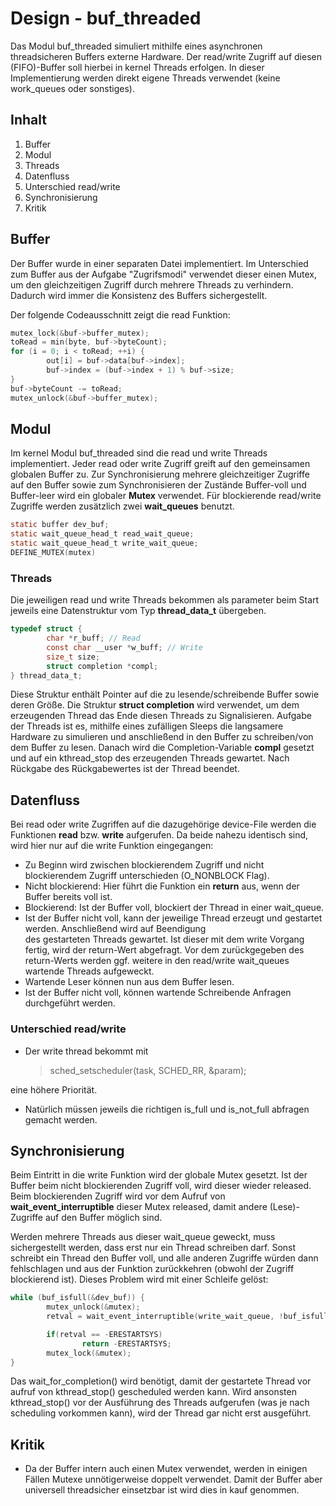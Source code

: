 # Design - buf_threaded

Das Modul buf_threaded simuliert mithilfe eines asynchronen threadsicheren Buffers externe Hardware.
Der read/write Zugriff auf diesen (FIFO)-Buffer soll hierbei in kernel Threads erfolgen. In dieser Implementierung
werden direkt eigene Threads verwendet (keine work_queues oder sonstiges).

## Inhalt
1. Buffer
2. Modul
 1. Threads
3. Datenfluss
 1. Unterschied read/write
4. Synchronisierung
5. Kritik

## Buffer
Der Buffer wurde in einer separaten Datei implementiert. Im Unterschied zum Buffer aus der Aufgabe
"Zugrifsmodi" verwendet dieser einen Mutex, um den gleichzeitigen Zugriff durch mehrere Threads zu verhindern.
Dadurch wird immer die Konsistenz des Buffers sichergestellt.

Der folgende Codeausschnitt zeigt die read Funktion:
```C
mutex_lock(&buf->buffer_mutex);
toRead = min(byte, buf->byteCount);
for (i = 0; i < toRead; ++i) {
        out[i] = buf->data[buf->index];
        buf->index = (buf->index + 1) % buf->size;
}
buf->byteCount -= toRead;
mutex_unlock(&buf->buffer_mutex);
```

## Modul
Im kernel Modul buf_threaded sind die read und write Threads implementiert. Jeder read oder write Zugriff
greift auf den gemeinsamen globalen Buffer zu. Zur Synchronisierung mehrere gleichzeitiger Zugriffe auf den
Buffer sowie zum Synchronisieren der Zustände Buffer-voll und Buffer-leer wird ein globaler **Mutex** verwendet.
Für blockierende read/write Zugriffe werden zusätzlich zwei **wait_queues** benutzt.

```C
static buffer dev_buf;
static wait_queue_head_t read_wait_queue;
static wait_queue_head_t write_wait_queue;
DEFINE_MUTEX(mutex)
```

### Threads
Die jeweiligen read und write Threads bekommen als parameter beim Start jeweils eine Datenstruktur vom Typ **thread_data_t** übergeben.

```C
typedef struct {
        char *r_buff; // Read
        const char __user *w_buff; // Write
        size_t size;
        struct completion *compl;
} thread_data_t;
```

Diese Struktur enthält Pointer auf die zu lesende/schreibende Buffer sowie deren Größe. Die Struktur **struct completion** wird verwendet, um dem erzeugenden Thread das Ende diesen Threads zu Signalisieren.
Aufgabe der Threads ist es, mithilfe eines zufälligen Sleeps die langsamere Hardware zu simulieren und anschließend
in den Buffer zu schreiben/von dem Buffer zu lesen. Danach wird die Completion-Variable **compl** gesetzt und auf
ein kthread_stop des erzeugenden Threads gewartet. Nach Rückgabe des Rückgabewertes ist der Thread beendet.

## Datenfluss
Bei read oder write Zugriffen auf die dazugehörige device-File werden die Funktionen **read** bzw. **write** aufgerufen.
Da beide nahezu identisch sind, wird hier nur auf die write Funktion eingegangen:

* Zu Beginn wird zwischen blockierendem Zugriff und nicht blockierendem Zugriff unterschieden (O_NONBLOCK Flag).
 * Nicht blockierend:
   Hier führt die Funktion ein **return** aus, wenn der Buffer bereits voll ist.
 * Blockierend:
   Ist der Buffer voll, blockiert der Thread in einer wait_queue.
* Ist der Buffer nicht voll, kann der jeweilige Thread erzeugt und gestartet werden. Anschließend wird auf Beendigung   
  des gestarteten Threads gewartet. Ist dieser mit dem write Vorgang fertig, wird der return-Wert abgefragt.
  Vor dem zurückgegeben des return-Werts werden ggf. weitere in den read/write wait_queues wartende Threads aufgeweckt.
 * Wartende Leser können nun aus dem Buffer lesen.
 * Ist der Buffer nicht voll, können wartende Schreibende Anfragen durchgeführt werden.

### Unterschied read/write
* Der write thread bekommt mit

  > sched_setscheduler(task, SCHED_RR, &param);
  
 eine höhere Priorität.
* Natürlich müssen jeweils die richtigen is_full und is_not_full abfragen gemacht werden.

## Synchronisierung

Beim Eintritt in die write Funktion wird der globale Mutex gesetzt. Ist der Buffer beim nicht blockierenden Zugriff voll, wird dieser wieder released. Beim blockierenden Zugriff wird vor dem Aufruf von **wait_event_interruptible** dieser Mutex released, damit andere (Lese)-Zugriffe auf den Buffer möglich sind.

Werden mehrere Threads aus dieser wait_queue geweckt, muss sichergestellt werden, dass erst nur ein Thread schreiben darf. Sonst schreibt ein Thread den Buffer voll, und alle anderen Zugriffe würden dann fehlschlagen und aus der Funktion zurückkehren (obwohl der Zugriff blockierend ist).
Dieses Problem wird mit einer Schleife gelöst:
```C
while (buf_isfull(&dev_buf)) {
        mutex_unlock(&mutex);
        retval = wait_event_interruptible(write_wait_queue, !buf_isfull(&dev_buf));

        if(retval == -ERESTARTSYS)
                return -ERESTARTSYS;
        mutex_lock(&mutex);
}
```

Das wait_for_completion() wird benötigt, damit der gestartete Thread vor aufruf von kthread_stop() gescheduled werden kann. Wird ansonsten kthread_stop() vor der Ausführung des Threads aufgerufen (was je nach scheduling vorkommen kann), wird der Thread gar nicht erst ausgeführt.

## Kritik
* Da der Buffer intern auch einen Mutex verwendet, werden in einigen Fällen Mutexe unnötigerweise doppelt verwendet.
  Damit der Buffer aber universell threadsicher einsetzbar ist wird dies in kauf genommen.
